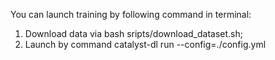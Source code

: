 You can launch training by following command in terminal:
1. Download data via bash sripts/download_dataset.sh;
2. Launch by command catalyst-dl run --config=./config.yml
